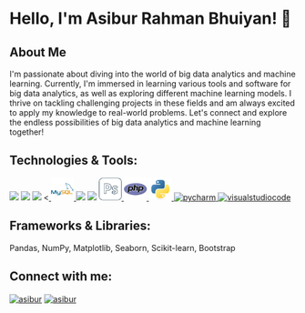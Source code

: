 
# Hello, I'm Asibur Rahman Bhuiyan! 👋

## About Me
I'm passionate about diving into the world of big data analytics and machine learning. Currently, I'm immersed in learning various tools and software for big data analytics, as well as exploring different machine learning models. 
I thrive on tackling challenging projects in these fields and am always excited to apply my knowledge to real-world problems. Let's connect and explore the endless possibilities of big data analytics and machine learning together!

## Technologies & Tools: 
<a href="https://www.python.org/"><img src="https://img.icons8.com/color/48/000000/python.png"/></a> <a href="https://www.microsoft.com/en-us/microsoft-365/excel"><img src="https://img.icons8.com/fluent/48/000000/microsoft-excel-2019.png"/></a> <a href="https://www.tableau.com/"><img src="https://img.icons8.com/color/48/000000/tableau-software.png"/></a> <<a href="https://www.mysql.com/" rel="nofollow"> <img src="https://raw.githubusercontent.com/devicons/devicon/master/icons/mysql/mysql-original-wordmark.svg" alt="mysql" width="40" height="40" style="max-width: 100%;"> </a> <a href="https://developer.mozilla.org/en-US/docs/Web/HTML"><img src="https://img.icons8.com/color/48/000000/html-5.png"/></a> <a href="https://developer.mozilla.org/en-US/docs/Web/CSS"><img src="https://img.icons8.com/color/48/000000/css3.png"/></a>
<a href="https://www.photoshop.com/en" rel="nofollow"> <img src="https://raw.githubusercontent.com/devicons/devicon/master/icons/photoshop/photoshop-line.svg" alt="photoshop" width="40" height="40" style="max-width: 100%;"> </a> 
<a href="https://www.php.net" rel="nofollow"> <img src="https://raw.githubusercontent.com/devicons/devicon/master/icons/php/php-original.svg" alt="php" width="40" height="40" style="max-width: 100%;"> </a> 
<a href="https://www.python.org" rel="nofollow"> <img src="https://raw.githubusercontent.com/devicons/devicon/master/icons/python/python-original.svg" alt="python" width="40" height="40" style="max-width: 100%;"> </a> 
<a href="https://www.jetbrains.com/pycharm/" rel="nofollow"> <img src="https://camo.githubusercontent.com/de7d5a9c85b7206a977f530b9693b8d000b681d6439e13af87ce3e948e4e8e3b/68747470733a2f2f75706c6f61642e77696b696d656469612e6f72672f77696b6970656469612f636f6d6d6f6e732f7468756d622f312f31642f5079436861726d5f49636f6e2e7376672f3230343870782d5079436861726d5f49636f6e2e7376672e706e67" alt="pycharm" width="40" height="40" data-canonical-src="https://upload.wikimedia.org/wikipedia/commons/thumb/1/1d/PyCharm_Icon.svg/2048px-PyCharm_Icon.svg.png" style="max-width: 100%;"> </a> 
<a href="https://code.visualstudio.com/" rel="nofollow"> <img src="https://camo.githubusercontent.com/be64a7f0e9a3829ac292587ce6f9c32fdab8ef9b5b56748ae3ef1d5b64f324f9/68747470733a2f2f75706c6f61642e77696b696d656469612e6f72672f77696b6970656469612f636f6d6d6f6e732f7468756d622f392f39612f56697375616c5f53747564696f5f436f64655f312e33355f69636f6e2e7376672f3230343870782d56697375616c5f53747564696f5f436f64655f312e33355f69636f6e2e7376672e706e67" alt="visualstudiocode" width="40" height="40" data-canonical-src="https://upload.wikimedia.org/wikipedia/commons/thumb/9/9a/Visual_Studio_Code_1.35_icon.svg/2048px-Visual_Studio_Code_1.35_icon.svg.png" style="max-width: 100%;"> </a>

## Frameworks & Libraries: 
Pandas, NumPy, Matplotlib, Seaborn, Scikit-learn, Bootstrap

## Connect with me:
<a href="https://www.linkedin.com/in/asibur-rahman-bhuiyan/" rel="nofollow"><img align="center" src="https://raw.githubusercontent.com/rahuldkjain/github-profile-readme-generator/master/src/images/icons/Social/linked-in-alt.svg" alt="asibur" height="30" width="40" style="max-width: 100%;"></a>
<a href="https://www.facebook.com/AsiburRahmanBhuiyan"><img align="center" src="https://raw.githubusercontent.com/rahuldkjain/github-profile-readme-generator/master/src/images/icons/Social/facebook.svg" alt="asibur" height="30" width="40" style="max-width: 100%;"></a>


